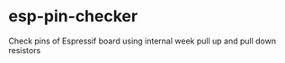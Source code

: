 # esp-pin-checker
Check pins of Espressif board using internal week pull up and pull down resistors
